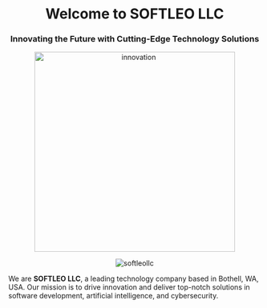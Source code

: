 <h1 align="center"> Welcome to SOFTLEO LLC </h1> 
<h3 align="center"> Innovating the Future with Cutting-Edge Technology Solutions </h3> 
<p align="center"> <img align="center" alt="innovation" width="400" src="https://media.giphy.com/media/paTz7UZbPfTZFRYnnB/giphy.gif"> </p> <p align="center"> <img src="https://komarev.com/ghpvc/?username=softleollc&label=Profile%20views&color=0e75b6&style=flat" alt="softleollc" /> </p>

We are **SOFTLEO LLC**, a leading technology company based in Bothell, WA, USA. Our mission is to drive innovation and deliver top-notch solutions in software development, artificial intelligence, and cybersecurity.
